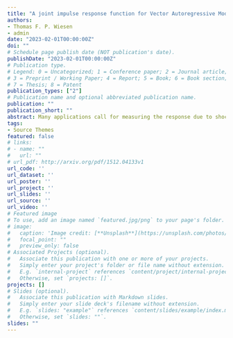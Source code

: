 ```yaml
---
title: "A joint impulse response function for Vector Autoregressive Models (Under Review)"
authors:
- Thomas F. P. Wiesen
- admin
date: "2023-02-01T00:00:00Z"
doi: ""
# Schedule page publish date (NOT publication's date).
publishDate: "2023-02-01T00:00:00Z"
# Publication type.
# Legend: 0 = Uncategorized; 1 = Conference paper; 2 = Journal article;
# 3 = Preprint / Working Paper; 4 = Report; 5 = Book; 6 = Book section;
# 7 = Thesis; 8 = Patent
publication_types: ["2"]
# Publication name and optional abbreviated publication name.
publication: ""
publication_short: ""
abstract: Many applications call for measuring the response due to shocks from several variables at once.  We introduce a joint impulse response function (jIRF) that is independent of the order of the variables and allows for simultaneous shocks from multiple variables in the VAR, rather than one at a time as in the generalized IRF.   The proposed jIRF controls for the cross-correlations of the several simultaneous shocks.  As an application of the jIRF, we study the effect of the COVID-19 pandemic on trans-Atlantic volatility transmissions across large financial institutions and show that simply summing the generalized IRFs overestimates volatility transmissions.          
tags:
- Source Themes
featured: false
# links:
# - name: ""
#   url: ""
# url_pdf: http://arxiv.org/pdf/1512.04133v1
url_code: ''
url_dataset: ''
url_poster: ''
url_project: ''
url_slides: ''
url_source: ''
url_video: ''
# Featured image
# To use, add an image named `featured.jpg/png` to your page's folder. 
# image:
#   caption: 'Image credit: [**Unsplash**](https://unsplash.com/photos/jdD8gXaTZsc)'
#   focal_point: ""
#   preview_only: false
# Associated Projects (optional).
#   Associate this publication with one or more of your projects.
#   Simply enter your project's folder or file name without extension.
#   E.g. `internal-project` references `content/project/internal-project/index.md`.
#   Otherwise, set `projects: []`.
projects: []
# Slides (optional).
#   Associate this publication with Markdown slides.
#   Simply enter your slide deck's filename without extension.
#   E.g. `slides: "example"` references `content/slides/example/index.md`.
#   Otherwise, set `slides: ""`.
slides: ""
---
```




